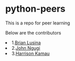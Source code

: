 # python-peers
<p>This is a repo for peer learning</p>
<p>Below are the contributors</p>
<li>1.<a href="https://github.com/BrianLusina"/>Brian Lusina</a></li>
<li>2.<a href="https://github.com/johnngugi/"/>John Ngugi</a></li>
<li>3.<a href="https://github.com/Harrisonkamau"/>Harrison Kamau</a></li>
